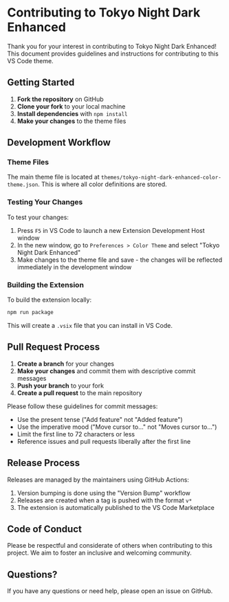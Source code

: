 # Contributing to Tokyo Night Dark Enhanced

Thank you for your interest in contributing to Tokyo Night Dark Enhanced! This document provides guidelines and instructions for contributing to this VS Code theme.

## Getting Started

1. **Fork the repository** on GitHub
2. **Clone your fork** to your local machine
3. **Install dependencies** with `npm install`
4. **Make your changes** to the theme files

## Development Workflow

### Theme Files

The main theme file is located at `themes/tokyo-night-dark-enhanced-color-theme.json`. This is where all color definitions are stored.

### Testing Your Changes

To test your changes:

1. Press `F5` in VS Code to launch a new Extension Development Host window
2. In the new window, go to `Preferences > Color Theme` and select "Tokyo Night Dark Enhanced"
3. Make changes to the theme file and save - the changes will be reflected immediately in the development window

### Building the Extension

To build the extension locally:

```bash
npm run package
```

This will create a `.vsix` file that you can install in VS Code.

## Pull Request Process

1. **Create a branch** for your changes
2. **Make your changes** and commit them with descriptive commit messages
3. **Push your branch** to your fork
4. **Create a pull request** to the main repository

Please follow these guidelines for commit messages:

- Use the present tense ("Add feature" not "Added feature")
- Use the imperative mood ("Move cursor to..." not "Moves cursor to...")
- Limit the first line to 72 characters or less
- Reference issues and pull requests liberally after the first line

## Release Process

Releases are managed by the maintainers using GitHub Actions:

1. Version bumping is done using the "Version Bump" workflow
2. Releases are created when a tag is pushed with the format `v*`
3. The extension is automatically published to the VS Code Marketplace

## Code of Conduct

Please be respectful and considerate of others when contributing to this project. We aim to foster an inclusive and welcoming community.

## Questions?

If you have any questions or need help, please open an issue on GitHub.